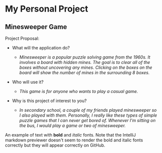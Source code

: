 # My Personal Project

## Minesweeper Game

Project Proposal:
- What will the application do?
  - *Minesweeper is a popular puzzle solving game from the 1960s. It involves a board with hidden mines. The goal is to clear all of the boxes without uncovering any mines. Clicking on the boxes on the board will show the number of mines in the surrounding 8 boxes.*
  
- Who will use it?
  - *This game is for anyone who wants to play a casual game.*
  
- Why is this project of interest to you?
  - *In secondary school, a couple of my friends played minesweeper so I also played with them. Personally, I really like these types of simple puzzle games that I can never get bored of. Whenever I'm sitting on the bus, I would play a game or two of minesweeper.*

An example of text with **bold** and *italic* fonts.  Note that the IntelliJ markdown previewer doesn't seem to render 
the bold and italic fonts correctly but they will appear correctly on GitHub.
